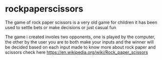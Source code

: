 # rockpaperscissors
The game of rock paper scissors is a very old game
for children it has been used to settle bets or make decisions or just casual fun

The game i created involes two opponents, one is played by the computer, the other by the user
you are to both make your inputs and the winner will be decided based on each input made 
to know more about rock paper and scissors check here https://en.wikipedia.org/wiki/Rock_paper_scissors
